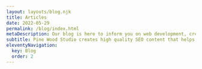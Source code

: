```yaml
---
layout: layouts/blog.njk
title: Articles
date: 2022-05-29
permalink: /blog/index.html
metaDescription: Our blog is here to inform you on web development, creativity, and entrepreneurship. Oh, and of course 11ty!
subtitle: Pine Wood Studio creates high quality SEO content that helps customers discover your website quickly
eleventyNavigation:
  key: Blog
  order: 2
---
```

